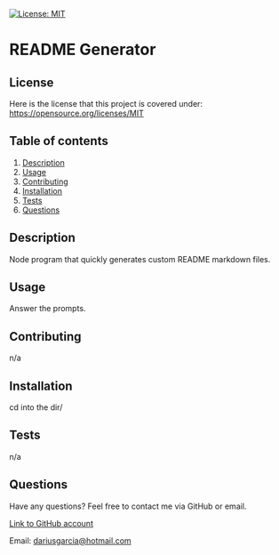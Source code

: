 [![License: MIT](https://img.shields.io/badge/License-MIT-yellow.svg)](https://opensource.org/licenses/MIT)

# README Generator

## License 

Here is the license that this project is covered under: https://opensource.org/licenses/MIT

## Table of contents
1. [Description](#description)
2. [Usage](#usage)
3. [Contributing](#contributing)
4. [Installation](#installation)
5. [Tests](#tests)
6. [Questions](#questions)

## Description <a name="description"></a>

Node program that quickly generates custom README markdown files.

## Usage <a name="usage"></a>

Answer the prompts.

## Contributing <a name="contributing"></a>

n/a

## Installation <a name="installation"></a>

cd into the dir/

## Tests <a name="tests"></a>

n/a

## Questions <a name="tests"></a>
Have any questions? Feel free to contact me via GitHub or email. 

[Link to GitHub account](https://github.com/dariusgarica)

Email: dariusgarcia@hotmail.com

